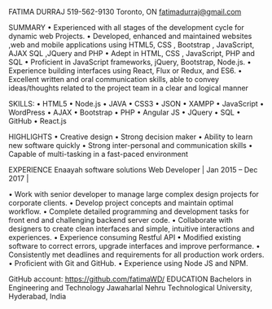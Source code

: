 FATIMA DURRAJ	519-562-9130
Toronto, ON
fatimadurraj@gmail.com

SUMMARY
•	Experienced with all stages of the development cycle for dynamic web Projects.
•	Developed, enhanced and maintained websites ,web and mobile applications using  HTML5, CSS , Bootstrap , JavaScript, AJAX SQL ,JQuery   and PHP
•	Adept in HTML, CSS , JavaScript, PHP and SQL
•	Proficient in JavaScript frameworks, jQuery, Bootstrap, Node.js.
•	Experience building interfaces using React, Flux or Redux, and ES6.
•	Excellent written and oral communication skills, able to convey ideas/thoughts related to the project team in a clear and logical manner

SKILLS:
•	HTML5  	•	Node.js	•	JAVA 
•	CSS3	•	JSON	•	XAMPP
•	JavaScript	•	WordPress	•	AJAX
•	Bootstrap	•	PHP	•	Angular JS
•	JQuery	•	SQL	•	GitHub
•	React.js

HIGHLIGHTS
•	Creative design
•	Strong decision maker
•	Ability to learn new software quickly
•	Strong inter-personal and communication skills
•	Capable of multi-tasking in a fast-paced environment

EXPERIENCE
Enaayah software solutions
Web Developer | Jan 2015 – Dec 2017 | 

•	Work with senior developer to manage large complex design projects for corporate clients.
•	Develop project concepts and maintain optimal workflow.
•	Complete detailed programming and development tasks for front end and challenging backend server code.
•	Collaborate with designers to create clean interfaces and simple, intuitive interactions and experiences.
•	Experience consuming Restful API
•	Modified existing software to correct errors, upgrade interfaces and improve performance.
•	Consistently met deadlines and requirements for all production work orders.
•	Proficient with Git and GitHub.
•	Experience using Node JS and NPM.




GitHub account: https://github.com/fatimaWD/
EDUCATION
Bachelors in Engineering and Technology
Jawaharlal Nehru Technological University, Hyderabad, India

